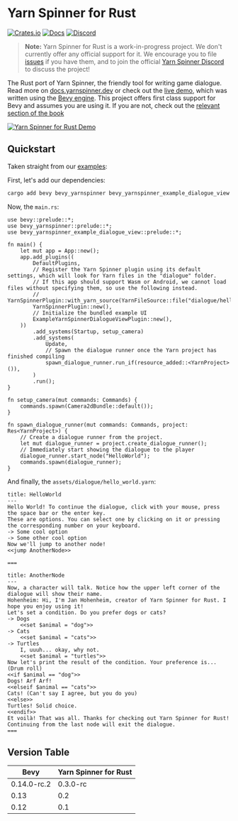 # Yarn Spinner for Rust

[![Crates.io](https://img.shields.io/crates/v/bevy_yarnspinner.svg)](https://crates.io/crates/bevy_yarnspinner)
[![Docs](https://docs.rs/bevy_yarnspinner/badge.svg)](https://docs.rs/bevy_yarnspinner/latest/bevy_yarnspinner/)
[![Discord](https://img.shields.io/discord/754171172693868585.svg?label=&logo=discord&logoColor=ffffff&color=7389D8&labelColor=6A7EC2)](https://discord.gg/yarnspinner)
> **Note:**
> Yarn Spinner for Rust is a work-in-progress project. We don't currently offer any official support for it. We encourage you to
> file [issues](https://github.com/YarnSpinnerTool/YarnSpinner-Rust/issues/new) if you have them, and to join the official [Yarn Spinner Discord](https://discord.gg/yarnspinner) to discuss the
> project!

The Rust port of Yarn Spinner, the friendly tool for writing game dialogue. Read more on [docs.yarnspinner.dev](https://docs.yarnspinner.dev/using-yarnspinner-with-rust/overview) or check out
the [live demo](https://janhohenheim.itch.io/yarnspinner-rust-demo), which was written using the [Bevy engine](https://bevyengine.org/).
This project offers first class support for Bevy and assumes you are using it. If you are not, check out
the [relevant section of the book](https://yarnspinnertool.github.io/YarnSpinner-Rust/working_without_bevy)

[![Yarn Spinner for Rust Demo](https://img.itch.zone/aW1hZ2UvMjExMjc5NC8xMjQ0MjEwNy5wbmc=/original/LpAOnR.png)](https://janhohenheim.itch.io/yarn-slinger-demo)

## Quickstart

Taken straight from our [examples](https://github.com/YarnSpinnerTool/YarnSpinner-Rust/tree/main/examples/bevy_yarnspinner):

First, let's add our dependencies:

```bash
cargo add bevy bevy_yarnspinner bevy_yarnspinner_example_dialogue_view
```

Now, the `main.rs`:

```rust,no_run
use bevy::prelude::*;
use bevy_yarnspinner::prelude::*;
use bevy_yarnspinner_example_dialogue_view::prelude::*;

fn main() {
    let mut app = App::new();
    app.add_plugins((
        DefaultPlugins,
        // Register the Yarn Spinner plugin using its default settings, which will look for Yarn files in the "dialogue" folder.
        // If this app should support Wasm or Android, we cannot load files without specifying them, so use the following instead.
        // YarnSpinnerPlugin::with_yarn_source(YarnFileSource::file("dialogue/hello_world.yarn")),
        YarnSpinnerPlugin::new(),
        // Initialize the bundled example UI
        ExampleYarnSpinnerDialogueViewPlugin::new(),
    ))
        .add_systems(Startup, setup_camera)
        .add_systems(
            Update,
            // Spawn the dialogue runner once the Yarn project has finished compiling
            spawn_dialogue_runner.run_if(resource_added::<YarnProject>()),
        )
        .run();
}

fn setup_camera(mut commands: Commands) {
    commands.spawn(Camera2dBundle::default());
}

fn spawn_dialogue_runner(mut commands: Commands, project: Res<YarnProject>) {
    // Create a dialogue runner from the project.
    let mut dialogue_runner = project.create_dialogue_runner();
    // Immediately start showing the dialogue to the player
    dialogue_runner.start_node("HelloWorld");
    commands.spawn(dialogue_runner);
}
```

And finally, the `assets/dialogue/hello_world.yarn`:

```text
title: HelloWorld
---
Hello World! To continue the dialogue, click with your mouse, press the space bar or the enter key.
These are options. You can select one by clicking on it or pressing the corresponding number on your keyboard.
-> Some cool option
-> Some other cool option
Now we'll jump to another node!
<<jump AnotherNode>>

===

title: AnotherNode
---
Now, a character will talk. Notice how the upper left corner of the dialogue will show their name.
Hohenheim: Hi, I'm Jan Hohenheim, creator of Yarn Spinner for Rust. I hope you enjoy using it!
Let's set a condition. Do you prefer dogs or cats?
-> Dogs
    <<set $animal = "dog">>
-> Cats
    <<set $animal = "cats">>
-> Turtles
    I, uuuh... okay, why not.
    <<set $animal = "turtles">>
Now let's print the result of the condition. Your preference is...
(Drum roll)
<<if $animal == "dog">>
Dogs! Arf Arf!
<<elseif $animal == "cats">>
Cats! (Can't say I agree, but you do you)
<<else>>
Turtles! Solid choice.
<<endif>>
Et voilà! That was all. Thanks for checking out Yarn Spinner for Rust! Continuing from the last node will exit the dialogue.
===
```

## Version Table

| Bevy        | Yarn Spinner for Rust | 
|-------------|-----------------------|
| 0.14.0-rc.2 | 0.3.0-rc              |
| 0.13        | 0.2                   |
| 0.12        | 0.1                   |
